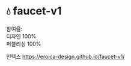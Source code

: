 <h1>&#128167; faucet-v1</h1>
<p>참여율: <br>디자인 100%<br>퍼블리싱 100%</p>
<p>인텍스 <a href="https://eroica-design.github.io/faucet-v1/">https://eroica-design.github.io/faucet-v1/</p>
